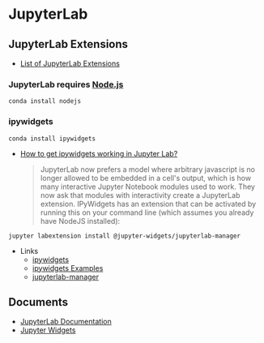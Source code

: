 # JupyterLab

## JupyterLab Extensions

  - [List of JupyterLab Extensions](https://github.com/topics/jupyterlab-extension)

### JupyterLab requires [Node.js](https://nodejs.org)

```
conda install nodejs
```

### ipywidgets

```
conda install ipywidgets
```

  - [How to get ipywidgets working in Jupyter Lab?](https://stackoverflow.com/questions/49542417/how-to-get-ipywidgets-working-in-jupyter-lab)
    > JupyterLab now prefers a model where arbitrary javascript is no longer allowed to be embedded in a cell's output, which is how many interactive Jupyter Notebook modules used to work. They now ask that modules with interactivity create a JupyterLab extension. IPyWidgets has an extension that can be activated by running this on your command line (which assumes you already have NodeJS installed):
```
jupyter labextension install @jupyter-widgets/jupyterlab-manager
```
  
  - Links
    - [ipywidgets](https://github.com/jupyter-widgets/ipywidgets)
    - [ipywidgets Examples](https://github.com/jupyter-widgets/ipywidgets/blob/master/docs/source/examples/Index.ipynb)
    - [jupyterlab-manager](https://github.com/jupyter-widgets/ipywidgets/tree/master/packages/jupyterlab-manager)
  
## Documents

  - [JupyterLab Documentation](https://jupyterlab.readthedocs.io/en/stable/)
  - [Jupyter Widgets](https://ipywidgets.readthedocs.io/)
